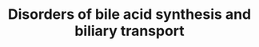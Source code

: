---
annotations:
- id: DOID:0050674
  parent: genetic disease
  type: Disease Ontology
  value: congenital bile acid synthesis defect
- id: PW:0001061
  parent: classic metabolic pathway
  type: Pathway Ontology
  value: secondary bile acid biosynthetic pathway
- id: PW:0000834
  parent: regulatory pathway
  type: Pathway Ontology
  value: bile acid transport pathway
- id: DOID:0070226
  parent: genetic disease
  type: Disease Ontology
  value: progressive familial intrahepatic cholestasis 1
- id: DOID:0070223
  parent: genetic disease
  type: Disease Ontology
  value: progressive familial intrahepatic cholestasis 3
- id: PW:0000039
  parent: classic metabolic pathway
  type: Pathway Ontology
  value: bile acid biosynthetic pathway
- id: PW:0001589
  parent: disease pathway
  type: Pathway Ontology
  value: inborn error of metabolism pathway
- id: DOID:0070222
  parent: genetic disease
  type: Disease Ontology
  value: progressive familial intrahepatic cholestasis 2
- id: DOID:0060602
  parent: genetic disease
  type: Disease Ontology
  value: alpha-methylacyl-CoA racemase deficiency
- id: DOID:12308
  parent: genetic disease
  type: Disease Ontology
  value: Dubin-Johnson syndrome
- id: DOID:4810
  parent: genetic disease
  type: Disease Ontology
  value: cerebrotendinous xanthomatosis
- id: PW:0000013
  parent: disease pathway
  type: Pathway Ontology
  value: disease pathway
- id: CL:0000182
  parent: native cell
  type: Cell Type Ontology
  value: hepatocyte
- id: PW:0000103
  parent: regulatory pathway
  type: Pathway Ontology
  value: transport pathway
- id: PW:0001060
  parent: classic metabolic pathway
  type: Pathway Ontology
  value: primary bile acid biosynthetic pathway
- id: DOID:0110810
  parent: genetic disease
  type: Disease Ontology
  value: hereditary spastic paraplegia 5A
authors:
- Maria van de Meent
- Eweitz
- DeSl
- Egonw
citedin: ''
communities:
- IEM
- RareDiseases
description: This pathway model displays disorders of bile acid synthesis and biliary
  transport.   Bile acids have a crucial role in the absorption of lipids and hydrophilic
  vitamins. Furthermore, bile acids aid in the maintenance of cholesterol homeostasis,
  excretion of toxic substances, processing of food intake, and used as signaling
  molecules influencing glucose homeostasis, lipid metabolism, and energy expenditure.
  First, bile acids with a low solubility (less hydrophilic, unconjugated) must be
  activated using CoA, so that conjugation to taurine or glycine can happen.  This
  model includes 20 disorders, of which 14 are enzyme deficiencies, and 6 are related
  to transporters.   The enzyme deficiencies include 3β-Dehydrogenase deficiency,
  5β-Reductase deficiency, Spastic Paraplegia 5A, Cholesterol 7α-hydroxylase deficiency,
  Sterol 27-hydroxylase deficiency, α-Methylacyl-CoA racemase (AMACR) deficiency,
  Bile acid amidation defect, and Bile acid-CoA ligase deficiency (BA CoA LD, BACS),
  congenital bile acid synthesis defect 6 and type 5, D-bifunctional protein deficiency,
  sterol carrier protein 2 deficiency.   Disorders of transporters are related to
  deficiencies in ATP8B1 (Progressive familial intrahepatic cholestasis type 1; PFIC1),
  ABCB11 (Progressive familial intrahepatic cholestasis type 2; PFIC 2), ABCB4 (Progressive
  familial intrahepatic cholestasis type 3), and ABCC2 (Dubin-Johnson syndrome), as
  well as Rotor Syndrome (linked to two distinct genes, OATP1B1 and OATP1B3, related
  to taurocholate and glycocholate transport).    This pathway is based on Chapter
  34 of Blau’s ‘Physicians Guide to the Diagnosis, Treatment, and Follow-Up of Inherited
  Metabolic Diseases (ISBN 3642403360 (978-3642403361)), edition 4 (and is currently
  in the process of being updated to edition 5, Chapter 56). We would like to thank
  two authors from this chapter (Frédéric M. Vaz and Sacha Ferdinandusse) for their
  efforts in curating this pathway model!
last-edited: 2024-01-29
ndex: null
organisms:
- Homo sapiens
redirect_from:
- /index.php/Pathway:WP5176
- /instance/WP5176
- /instance/WP5176_r128232
revision: r128232
schema-jsonld:
- '@context': https://schema.org/
  '@id': https://wikipathways.github.io/pathways/WP5176.html
  '@type': Dataset
  creator:
    '@type': Organization
    name: WikiPathways
  description: This pathway model displays disorders of bile acid synthesis and biliary
    transport.   Bile acids have a crucial role in the absorption of lipids and hydrophilic
    vitamins. Furthermore, bile acids aid in the maintenance of cholesterol homeostasis,
    excretion of toxic substances, processing of food intake, and used as signaling
    molecules influencing glucose homeostasis, lipid metabolism, and energy expenditure.
    First, bile acids with a low solubility (less hydrophilic, unconjugated) must
    be activated using CoA, so that conjugation to taurine or glycine can happen.  This
    model includes 20 disorders, of which 14 are enzyme deficiencies, and 6 are related
    to transporters.   The enzyme deficiencies include 3β-Dehydrogenase deficiency,
    5β-Reductase deficiency, Spastic Paraplegia 5A, Cholesterol 7α-hydroxylase deficiency,
    Sterol 27-hydroxylase deficiency, α-Methylacyl-CoA racemase (AMACR) deficiency,
    Bile acid amidation defect, and Bile acid-CoA ligase deficiency (BA CoA LD, BACS),
    congenital bile acid synthesis defect 6 and type 5, D-bifunctional protein deficiency,
    sterol carrier protein 2 deficiency.   Disorders of transporters are related to
    deficiencies in ATP8B1 (Progressive familial intrahepatic cholestasis type 1;
    PFIC1), ABCB11 (Progressive familial intrahepatic cholestasis type 2; PFIC 2),
    ABCB4 (Progressive familial intrahepatic cholestasis type 3), and ABCC2 (Dubin-Johnson
    syndrome), as well as Rotor Syndrome (linked to two distinct genes, OATP1B1 and
    OATP1B3, related to taurocholate and glycocholate transport).    This pathway
    is based on Chapter 34 of Blau’s ‘Physicians Guide to the Diagnosis, Treatment,
    and Follow-Up of Inherited Metabolic Diseases (ISBN 3642403360 (978-3642403361)),
    edition 4 (and is currently in the process of being updated to edition 5, Chapter
    56). We would like to thank two authors from this chapter (Frédéric M. Vaz and
    Sacha Ferdinandusse) for their efforts in curating this pathway model!
  keywords:
  - (24R,25R)-3alpha,7alpha,12alpha,24-tetrahydroxy-5beta-cholestan-26-oyl-CoA
  - (25R)-3alpha,7alpha,12alpha-Trihydroxy-5beta-cholestan-26-oyl-CoA
  - (25R)-3alpha,7alpha-Dihydroxy-5beta-cholestanoyl-CoA
  - (25S)-3alpha,7alpha,12alpha-trihydroxy-5beta-cholestanoyl-CoA
  - (25S)-3alpha,7alpha-Dihydroxy-5beta-cholestanoyl-CoA
  - 27-Hydroxycholesterol
  - 3alpha,7alpha,12alpha-Trihydroxy-5beta-cholest-24-enoyl-CoA
  - 3alpha,7alpha,12alpha-trihydroxy-5beta-cholestan-26-al
  - 3alpha,7alpha,12alpha-trihydroxy-5beta-cholestan-26-oic acid
  - 3alpha,7alpha,24-trihydroxy-5beta-cholestan-26-oyl-CoA
  - 3alpha,7alpha-Dihydroxy-5beta-cholest-24-enoyl-CoA
  - 3alpha,7alpha-dihydroxy-24-oxo-5beta-cholestan-26-oyl-CoA
  - 3alpha,7alpha-dihydroxy-5beta-cholestan-26-al
  - 3alpha,7alpha-dihydroxy-5beta-cholestan-26-oic acid
  - 3beta,7alpha-Dihydroxy-5-cholestenoate
  - 3beta-Hydroxy-5-cholestenoic acid
  - 3α,7α,12α-trihydroxy-24-oxo-5β-cholestan-26-oyl-CoA
  - 5beta-Cholestane-3alpha,7alpha,27-triol
  - 5beta-cholestane-3alpha,7alpha,12alpha,26-tetrol
  - 5beta-cholestane-3alpha,7alpha,12alpha-triol
  - 5beta-cholestane-3alpha,7alpha,26-triol
  - 5beta-cholestane-3alpha,7alpha-diol
  - 7-alpha-Hydroxycholesterol
  - 7alpha,12alpha-Dihydroxy-4-cholesten-3-one
  - 7alpha,12alpha-dihydroxy-5beta-cholestan-3-one
  - 7alpha,26-dihydroxy-5beta-cholestan-3-one
  - 7alpha,26-dihydroxycholest-4-en-3-one
  - 7alpha-Hydroxy-4-cholesten-3-one
  - 7alpha-hydroxy-5beta-cholestan-3-one
  - ABCB11
  - ABCB4
  - ABCC2
  - ABCD3 or PMP70
  - ACOX2
  - AKR1D1
  - AMACR
  - ASBT
  - ATP8B1
  - Aldo-keto reductase family 1 member C4
  - BACS
  - BSEP
  - Bile acid
  - Bile acid-CoA:amino acid N-acyltransferase
  - Bilirubin glucuronide
  - CBH
  - CYP27A1
  - CYP7A1
  - CYP7B1
  - CYP8B1
  - Chenodeoxycholoyl-CoA
  - Glycochenodeoxycholic acid
  - Glycocholic acid
  - HSD17B4
  - HSD3B7
  - ILBP
  - MDR1
  - MRP2
  - MRP3
  - MRP4
  - NTCP
  - OATP1B1
  - OATP1B3
  - OSTα
  - OSTβ
  - Phosphatidylserine
  - SCPx
  - SLC27A5
  - SLCO1B1
  - SLCO1B3
  - Taurine
  - Taurochenodeoxycholic acid
  - Taurocholic acid
  - Very long-chain acyl-CoA synthetase
  - chenodeoxycholate(1-)
  - cholate
  - cholesterol
  - cholyl-CoA
  - glycocholate
  - phosphatidylcholines
  - taurocholate
  license: CC0
  name: Disorders of bile acid synthesis and biliary transport
seo: CreativeWork
title: Disorders of bile acid synthesis and biliary transport
wpid: WP5176
---